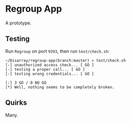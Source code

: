 Regroup App
===========

A prototype. 

Testing
-------

Run `Regroup` on port `9393`, then run `test/check.sh`:

    ~/Disarray/regroup-app(branch:master) » test/check.sh                                                                            
    [-] unauthorized access check... [ GO ]
    [-] testing a proper call... [ GO ]
    [-] testing wrong credentials... [ GO ]

    [:] 3 GO / 0 NO GO
    [*] Well, nothing seems to be completely broken.
    
Quirks
------

Many.
